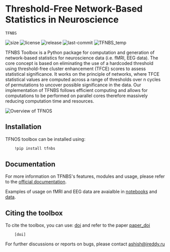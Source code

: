 
# Threshold-Free Network-Based Statistics in Neuroscience

``TFNBS`` 

<!--- [pypi version] -->
![size](https://img.shields.io/github/repo-size/IHB-IBR-department/TFNBS)
![license](https://img.shields.io/github/license/IHB-IBR-department/TFNBS)
![release](https://img.shields.io/github/v/release/IHB-IBR-department/TFNBS)
![last-commit](https://img.shields.io/github/last-commit/IHB-IBR-department/TFNBS)
![TFNBS_temp](https://img.shields.io/github/downloads/IHB-IBR-department/total)

TFNBS Toolbox is a Python package for computation and generation of network-based statistics for neuroscience data 
(i.e. fMRI, EEG data). The core concept is based on eliminating the use of a hardcoded threshold using threshold-free 
cluster enhancement (TFCE) scores to assess statistical significance. It works on the principle of networks, where TFCE 
statistical values are computed across a range of thresholds over n cycles of permutations to uncover possible significance in the data. 
Our implementation of TFNBS follows efficient computing and allows for computations to be performed on parallel cores therefore 
massively reducing computation time and resources. 


![Overview of TFNOS](https://github.com/IHB-IBR-department/TFNBS/blob/main/docs/Figure_Overview.png)

## Installation 
TFNOS toolbox can be installed using: 

```bash
    !pip install tfnbs
```

## Documentation

For more information on TFNBS's features, modules and usage, please refer to the [official documentation](https://IHB-IBR-department.github.io/TFNBS/). 

Examples of usage on fMRI and EEG data are avaialble in [notebooks]() and [data](). 


## Citing the toolbox 
To cite the toolbox, you can use: [doi]() and refer to the paper [paper_doi]()
```base
    [doi]
```

For further discussions or reports on bugs, please contact [ashish@ireddy.ru]()





